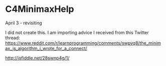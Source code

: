 # C4MinimaxHelp

April 3 - revisiting

I did not create this. I am importing advice I received from this Twitter thread:
https://www.reddit.com/r/learnprogramming/comments/swpvq8/the_minimax_js_algorithm_i_wrote_for_a_connect/

http://jsfiddle.net/28swnp4g/1/
